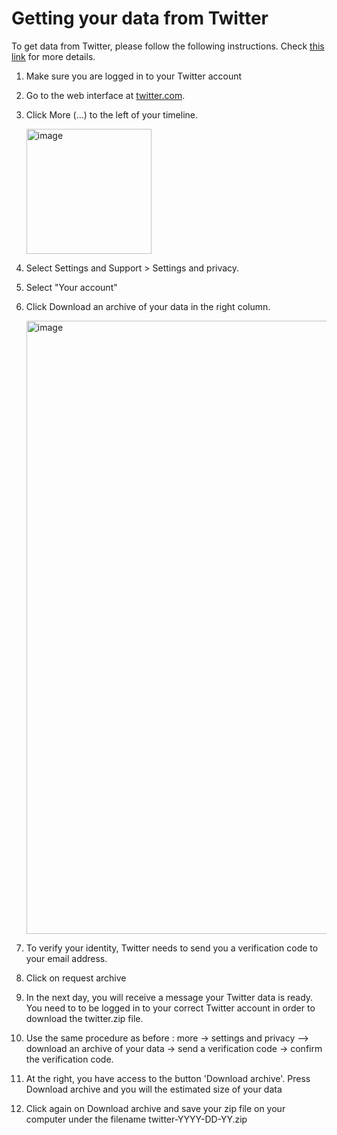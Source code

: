 # Getting your data from Twitter

To get data from Twitter, please follow the following instructions. Check [this link](https://help.twitter.com/en/managing-your-account/accessing-your-twitter-data) for more details.

1. Make sure you are logged in to your Twitter account
2. Go to the web interface at [twitter.com](https://twitter.com/).
3. Click More (...) to the left of your timeline.
    
    <img width="200" alt="image" src="https://user-images.githubusercontent.com/81250365/199701216-9eb55ec0-73e0-403b-ba69-5f06ec87d433.png">
4. Select Settings and Support > Settings and privacy.
5. Select "Your account"
6. Click Download an archive of your data in the right column.
    
    <img width="981" alt="image" src="https://user-images.githubusercontent.com/81250365/187199562-34d1da5e-65b7-4548-851e-dcc2a7130597.png">
7. To verify your identity, Twitter needs to send you a verification code to your email address.
8. Click on request archive
9. In the next day, you will receive a message your Twitter data is ready. You need to to be logged in to your correct Twitter account in order to download the twitter.zip file.
10. Use the same procedure as before : more -> settings and privacy  --> download an archive of your data -> send a verification code -> confirm the verification code. 
11. At the right, you have access to the button 'Download archive'. Press Download archive and you will the estimated size of your data
12. Click again on Download archive and save your zip file on your computer under the filename twitter-YYYY-DD-YY.zip
